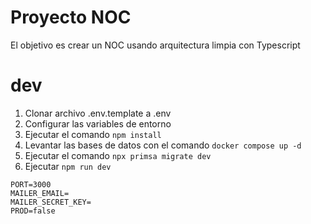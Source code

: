# Proyecto NOC

El objetivo es crear un NOC usando arquitectura limpia con Typescript

# dev

1. Clonar archivo .env.template a .env
2. Configurar las variables de entorno
3. Ejecutar el comando ```npm install```
4. Levantar las bases de datos con el comando
```docker compose up -d```
5. Ejecutar el comando
```npx primsa migrate dev```
7. Ejecutar ```npm run dev```

```
PORT=3000
MAILER_EMAIL=
MAILER_SECRET_KEY=
PROD=false
```


